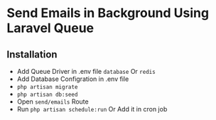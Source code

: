 #  Send Emails in Background Using Laravel Queue

## Installation
- Add Queue Driver in .env file `database` Or `redis`
- Add Database Configration in .env file
- `php artisan migrate`
- `php artisan db:seed`
- Open `send/emails` Route
- Run `php artisan schedule:run` Or Add it in cron job